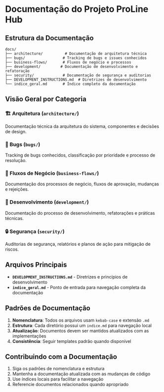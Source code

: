 # Documentação do Projeto ProLine Hub

## Estrutura da Documentação

```
docs/
├── architecture/          # Documentação de arquitetura técnica
├── bugs/                 # Tracking de bugs e issues conhecidos
├── business-flows/       # Fluxos de negócio e processos
├── development/         # Documentação de desenvolvimento e refatoração
├── security/             # Documentação de segurança e auditorias
├── DEVELOPMENT_INSTRUCTIONS.md  # Diretrizes de desenvolvimento
└── indice_geral.md       # Índice completo da documentação
```

## Visão Geral por Categoria

### 🏗️ Arquitetura (`architecture/`)
Documentação técnica da arquitetura do sistema, componentes e decisões de design.

### 🐛 Bugs (`bugs/`)
Tracking de bugs conhecidos, classificação por prioridade e processo de resolução.

### 💼 Fluxos de Negócio (`business-flows/`)
Documentação dos processos de negócio, fluxos de aprovação, mudanças e rejeições.

### 🔧 Desenvolvimento (`development/`)
Documentação do processo de desenvolvimento, refatorações e práticas técnicas.

### 🔒 Segurança (`security/`)
Auditorias de segurança, relatórios e planos de ação para mitigação de riscos.

## Arquivos Principais

- **`DEVELOPMENT_INSTRUCTIONS.md`** - Diretrizes e princípios de desenvolvimento
- **`indice_geral.md`** - Ponto de entrada para navegação completa da documentação

## Padrões de Documentação

1. **Nomenclatura**: Todos os arquivos usam `kebab-case` e extensão `.md`
2. **Estrutura**: Cada diretório possui um `indice.md` para navegação local
3. **Atualização**: Documentos devem ser mantidos atualizados com as implementações
4. **Consistência**: Seguir templates padrão quando disponível

## Contribuindo com a Documentação

1. Siga os padrões de nomenclatura e estrutura
2. Mantenha a documentação atualizada com as mudanças de código
3. Use índices locais para facilitar a navegação
4. Referencie documentos relacionados quando apropriado